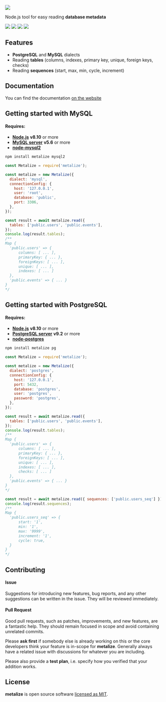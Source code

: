 ![](https://multum.github.io/metalize/logo.svg)

Node.js tool for easy reading **database metadata**

![](https://img.shields.io/travis/com/multum/metalize.svg?style=flat-square)
![](https://img.shields.io/npm/l/metalize.svg?style=flat-square)
![](https://img.shields.io/npm/v/metalize.svg?style=flat-square)
![](https://img.shields.io/codecov/c/github/multum/metalize.svg?style=flat-square)

## Features

- **PostgreSQL** and **MySQL** dialects
- Reading **tables** (columns, indexes, primary key, unique, foreign keys, checks)
- Reading **sequences** (start, max, min, cycle, increment)

## Documentation

You can find the documentation [on the website](https://multum.github.io/metalize/#/)

## Getting started with MySQL

#### Requires:

- **[Node.js](https://nodejs.org)** **v8.10** or more
- **[MySQL server](https://dev.mysql.com/downloads/mysql/)** **v5.6** or more
- **[node-mysql2](https://github.com/sidorares/node-mysql2)**

```bash
npm install metalize mysql2
```

```javascript
const Metalize = require('metalize');

const metalize = new Metalize({
  dialect: 'mysql',
  connectionConfig: {
    host: '127.0.0.1',
    user: 'root',
    database: 'public',
    port: 3306,
  },
});

const result = await metalize.read({
  tables: ['public.users', 'public.events'],
});
console.log(result.tables);
/**
Map {
  'public.users' => {
      columns: [ ... ],
      primaryKey: { ... },
      foreignKeys: [ ... ],
      unique: [ ... ],
      indexes: [ ... ]
  },
  'public.events' => { ... }
}
*/
```

## Getting started with PostgreSQL

#### Requires:

- **[Node.js](https://nodejs.org)** **v8.10** or more
- **[PostgreSQL server](https://www.postgresql.org/download)** **v9.2** or more
- **[node-postgres](https://github.com/brianc/node-postgres)**

```bash
npm install metalize pg
```

```javascript
const Metalize = require('metalize');

const metalize = new Metalize({
  dialect: 'postgres',
  connectionConfig: {
    host: '127.0.0.1',
    port: 5432,
    database: 'postgres',
    user: 'postgres',
    password: 'postgres',
  },
});

const result = await metalize.read({
  tables: ['public.users', 'public.events'],
});
console.log(result.tables);
/**
Map {
  'public.users' => {
      columns: [ ... ],
      primaryKey: { ... },
      foreignKeys: [ ... ],
      unique: [ ... ],
      indexes: [ ... ],
      checks: [ ... ]
  },
  'public.events' => { ... }
}
*/

const result = await metalize.read({ sequences: ['public.users_seq'] });
console.log(result.sequences);
/**
Map {
  'public.users_seq' => {
      start: '1',
      min: '1',
      max: '9999',
      increment: '1',
      cycle: true,
  }
}
*/
```

## Contributing

#### Issue

Suggestions for introducing new features, bug reports, and any other suggestions can be written in the issue. They will be reviewed immediately.

#### Pull Request

Good pull requests, such as patches, improvements, and new features, are a fantastic help. They should remain focused in scope and avoid containing unrelated commits.

Please **ask first** if somebody else is already working on this or the core developers think your feature is in-scope for **metalize**. Generally always have a related issue with discussions for whatever you are including.

Please also provide a **test plan**, i.e. specify how you verified that your addition works.

## License

**metalize** is open source software [licensed as MIT](https://github.com/multum/metalize/blob/master/LICENSE).
